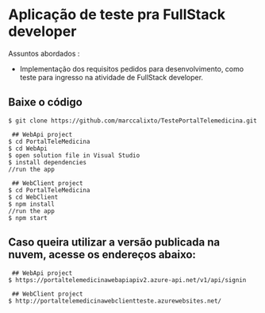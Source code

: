 # Aplicação de teste pra FullStack developer


Assuntos abordados :
- Implementação dos requisitos pedidos para desenvolvimento, como teste para ingresso na atividade de FullStack developer.


## Baixe o código

```
$ git clone https://github.com/marccalixto/TestePortalTelemedicina.git

 ## WebApi project
$ cd PortalTeleMedicina
$ cd WebApi
$ open solution file in Visual Studio
$ install dependencies
//run the app

 ## WebClient project
$ cd PortalTeleMedicina
$ cd WebClient
$ npm install
//run the app
$ npm start
```

## Caso queira utilizar a versão publicada na nuvem, acesse os endereços abaixo:

```
 ## WebApi project
$ https://portaltelemedicinawebapiapiv2.azure-api.net/v1/api/signin
  
 ## WebClient project
$ http://portaltelemedicinawebclientteste.azurewebsites.net/
```
